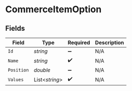 # CommerceItemOption


## Fields

| Field              | Type               | Required           | Description        |
| ------------------ | ------------------ | ------------------ | ------------------ |
| `Id`               | *string*           | :heavy_minus_sign: | N/A                |
| `Name`             | *string*           | :heavy_check_mark: | N/A                |
| `Position`         | *double*           | :heavy_minus_sign: | N/A                |
| `Values`           | List<*string*>     | :heavy_check_mark: | N/A                |